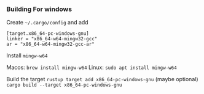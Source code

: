 ### Building For windows

Create `~/.cargo/config` and add

```
[target.x86_64-pc-windows-gnu]
linker = "x86_64-w64-mingw32-gcc"
ar = "x86_64-w64-mingw32-gcc-ar"
```

Install `mingw-w64`

Macos: `brew install mingw-w64`
Linux: `sudo apt install mingw-w64`

Build the target
`rustup target add x86_64-pc-windows-gnu` (maybe optional)
`cargo build --target x86_64-pc-windows-gnu`